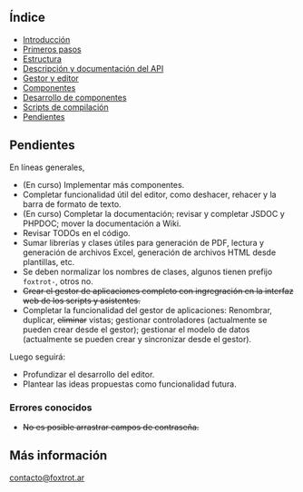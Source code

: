 ## Índice

- [Introducción](../README.md)
- [Primeros pasos](https://github.com/gquagliano/experimental-foxtrot-framework/wiki/Primeros-pasos)
- [Estructura](estructura.md)
- [Descripción y documentación del API](api.md)
- [Gestor y editor](editor.md)
- [Componentes](componentes.md)
- [Desarrollo de componentes](componentes-estructura.md)
- [Scripts de compilación](scripts.md)
- [Pendientes](pendientes.md)

## Pendientes

En líneas generales,

- (En curso) Implementar más componentes.
- Completar funcionalidad útil del editor, como deshacer, rehacer y la barra de formato de texto.
- (En curso) Completar la documentación; revisar y completar JSDOC y PHPDOC; mover la documentación a Wiki.
- Revisar TODOs en el código.
- Sumar librerías y clases útiles para generación de PDF, lectura y generación de archivos Excel, generación de archivos HTML desde plantillas, etc.
- Se deben normalizar los nombres de clases, algunos tienen prefijo `foxtrot-`, otros no.
- ~~Crear el gestor de aplicaciones completo con ingregración en la interfaz web de los scripts y asistentes.~~
- Completar la funcionalidad del gestor de aplicaciones: Renombrar, duplicar, ~~eliminar~~ vistas; gestionar controladores (actualmente se pueden crear desde el gestor); gestionar el modelo de datos (actualmente se pueden crear y sincronizar desde el gestor).

Luego seguirá:

- Profundizar el desarrollo del editor.
- Plantear las ideas propuestas como funcionalidad futura.

### Errores conocidos

- ~~No es posible arrastrar campos de contraseña.~~

## Más información

contacto@foxtrot.ar